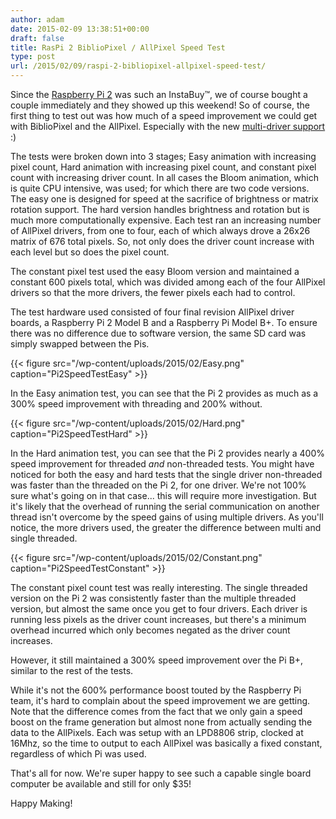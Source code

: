 ```yaml
---
author: adam
date: 2015-02-09 13:38:51+00:00
draft: false
title: RasPi 2 BiblioPixel / AllPixel Speed Test
type: post
url: /2015/02/09/raspi-2-bibliopixel-allpixel-speed-test/
---
```


Since the [Raspberry Pi 2](http://www.raspberrypi.org/raspberry-pi-2-on-sale/) was such an InstaBuy™, we of course bought a couple immediately and they showed up this weekend! So of course, the first thing to test out was how much of a speed improvement we could get with BiblioPixel and the AllPixel. Especially with the new [multi-driver support](/2015/01/21/multi-driver-demo-with-bibliopixel/) :)

The tests were broken down into 3 stages; Easy animation with increasing pixel count, Hard animation with increasing pixel count, and constant pixel count with increasing driver count. In all cases the Bloom animation, which is quite CPU intensive, was used; for which there are two code versions. The easy one is designed for speed at the sacrifice of brightness or matrix rotation support. The hard version handles brightness and rotation but is much more computationally expensive. Each test ran an increasing number of AllPixel drivers, from one to four, each of which always drove a 26x26 matrix of 676 total pixels. So, not only does the driver count increase with each level but so does the pixel count.

The constant pixel test used the easy Bloom version and maintained a constant 600 pixels total, which was divided among each of the four AllPixel drivers so that the more drivers, the fewer pixels each had to control.

The test hardware used consisted of four final revision AllPixel driver boards, a Raspberry Pi 2 Model B and a Raspberry Pi Model B+. To ensure there was no difference due to software version, the same SD card was simply swapped between the Pis.

{{< figure src="/wp-content/uploads/2015/02/Easy.png" caption="Pi2SpeedTestEasy" >}}

In the Easy animation test, you can see that the Pi 2 provides as much as a 300% speed improvement with threading and 200% without.

{{< figure src="/wp-content/uploads/2015/02/Hard.png" caption="Pi2SpeedTestHard" >}}

In the Hard animation test, you can see that the Pi 2 provides nearly a 400% speed improvement for threaded _and_ non-threaded tests. You might have noticed for both the easy and hard tests that the single driver non-threaded was faster than the threaded on the Pi 2, for one driver. We're not 100% sure what's going on in that case... this will require more investigation. But it's likely that the overhead of running the serial communication on another thread isn't overcome by the speed gains of using multiple drivers. As you'll notice, the more drivers used, the greater the difference between multi and single threaded.

{{< figure src="/wp-content/uploads/2015/02/Constant.png" caption="Pi2SpeedTestConstant" >}}

The constant pixel count test was really interesting. The single threaded version on the Pi 2 was consistently faster than the multiple threaded version, but almost the same once you get to four drivers. Each driver is running less pixels as the driver count increases, but there's a minimum overhead incurred which only becomes negated as the driver count increases.

However, it still maintained a 300% speed improvement over the Pi B+, similar to the rest of the tests.

While it's not the 600% performance boost touted by the Raspberry Pi team, it's hard to complain about the speed improvement we are getting. Note that the difference comes from the fact that we only gain a speed boost on the frame generation but almost none from actually sending the data to the AllPixels. Each was setup with an LPD8806 strip, clocked at 16Mhz, so the time to output to each AllPixel was basically a fixed constant, regardless of which Pi was used.

That's all for now. We're super happy to see such a capable single board computer be available and still for only $35!

Happy Making!
